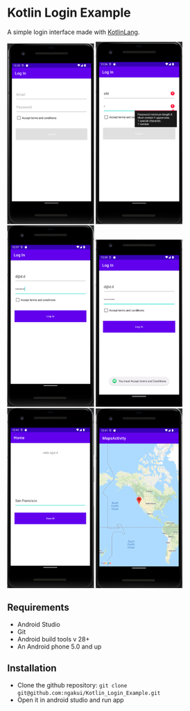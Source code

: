 # Kotlin Login Example

A simple login interface made with [KotlinLang](https://kotlinlang.org/docs/getting-started.html).

<img src="https://github.com/ngakui/Kotlin_Login_Example/blob/main/captures/1.png" alt="Login" width="200"/>   <img src="https://github.com/ngakui/Kotlin_Login_Example/blob/main/captures/2.png" alt="Login Error" width="200"/>  <img src="https://github.com/ngakui/Kotlin_Login_Example/blob/main/captures/3.png" alt="Login Error" width="200"/>  <img src="https://github.com/ngakui/Kotlin_Login_Example/blob/main/captures/4.png" alt="Login Error" width="200"/>  <img src="https://github.com/ngakui/Kotlin_Login_Example/blob/main/captures/5.png" alt="Login Error" width="200"/>  <img src="https://github.com/ngakui/Kotlin_Login_Example/blob/main/captures/6.png" alt="Login Error" width="200"/>


## Requirements

* Android Studio
* Git
* Android build tools v 28+
* An Android phone 5.0 and up


## Installation

* Clone the github repository: `git clone git@github.com:ngakui/Kotlin_Login_Example.git`
* Open it in android studio and run app
